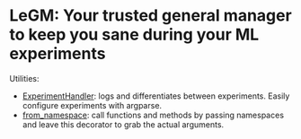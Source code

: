 # LeGM: Your trusted general manager to keep you sane during your ML experiments

Utilities:
- [ExperimentHandler](./docs/handler.md): logs and differentiates between experiments. Easily configure experiments with argparse.
- [from_namespace](./docs/argparse.md): call functions and methods by passing namespaces and leave this decorator to grab the actual arguments.
